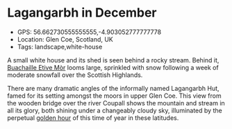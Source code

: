 # Lagangarbh in December

- GPS: 56.662730555555555,-4.903052777777778
- Location: Glen Coe, Scotland, UK
- Tags: landscape,white-house

A small white house and its shed is seen behind a rocky stream. Behind it, [Buachaille Etive Mòr](https://en.wikipedia.org/wiki/Buachaille_Etive_M%C3%B2r) looms large, sprinkled with snow following a week of moderate snowfall over the Scottish Highlands.

There are many dramatic angles of the informally named Lagangarbh Hut, famed for its setting amongst the moors in upper Glen Coe. This view from the wooden bridge over the river Coupall shows the mountain and stream in all its glory, both shining under a changeably cloudy sky, illuminated by the perpetual [golden hour](https://en.wikipedia.org/wiki/Golden_hour_(photography)) of this time of year in these latitudes.
